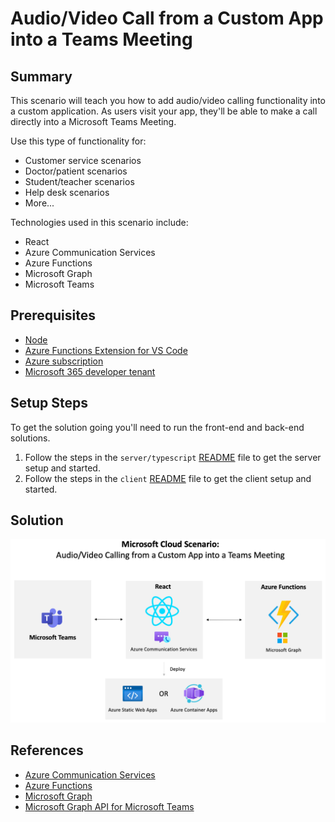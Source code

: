 # Audio/Video Call from a Custom App into a Teams Meeting 

## Summary 

This scenario will teach you how to add audio/video calling functionality into a custom application. As users visit your app, they'll be able to make a call directly into a Microsoft Teams Meeting.

Use this type of functionality for:
- Customer service scenarios
- Doctor/patient scenarios
- Student/teacher scenarios
- Help desk scenarios
- More...

Technologies used in this scenario include:
- React
- Azure Communication Services
- Azure Functions
- Microsoft Graph
- Microsoft Teams

## Prerequisites

- [Node](https://nodejs.org)
- [Azure Functions Extension for VS Code](https://marketplace.visualstudio.com/items?itemName=ms-azuretools.vscode-azurefunctions)
- [Azure subscription](https://azure.microsoft.com/free/search)
- [Microsoft 365 developer tenant](https://developer.microsoft.com/microsoft-365/dev-program)

## Setup Steps

To get the solution going you'll need to run the front-end and back-end solutions. 

1. Follow the steps in the `server/typescript` [README](./server/typescript/README.md) file to get the server setup and started.
1. Follow the steps in the `client` [README](./client/react/README.md) file to get the client setup and started.

## Solution

![ACS Audio/Video Solution](/tutorials/images/acs-to-teams-meeting/architecture.png "Scenario Architecture")

## References

- [Azure Communication Services](https://learn.microsoft.com/azure/communication-services)
- [Azure Functions](https://learn.microsoft.com/azure/azure-functions/functions-overview)
- [Microsoft Graph](https://learn.microsoft.com/graph/overview)
- [Microsoft Graph API for Microsoft Teams](https://learn.microsoft.com/graph/api/resources/teams-api-overview?view=graph-rest-1.0)


